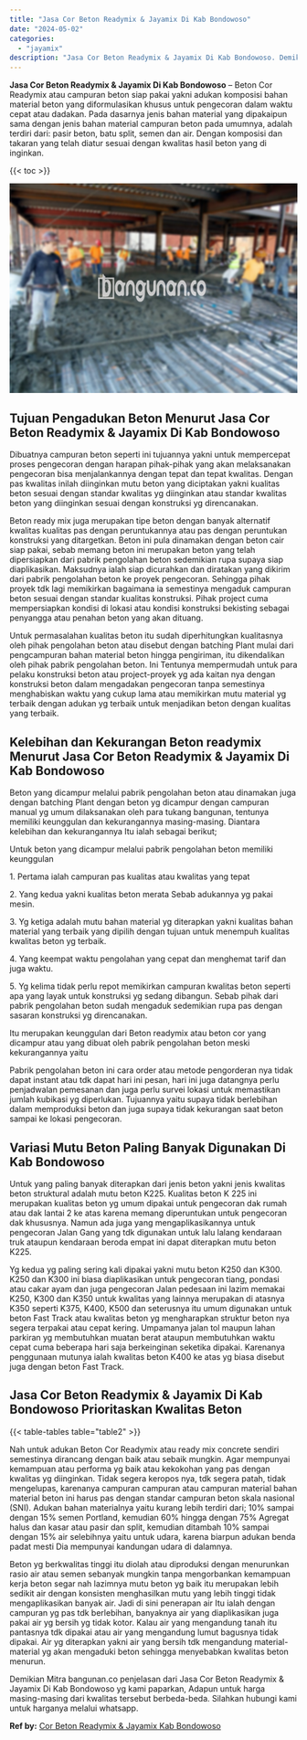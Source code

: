 ```yaml
---
title: "Jasa Cor Beton Readymix & Jayamix Di Kab Bondowoso"
date: "2024-05-02"
categories: 
  - "jayamix"
description: "Jasa Cor Beton Readymix & Jayamix Di Kab Bondowoso. Demikian Mitra bangunan.co penjelasan dari Jasa Cor Beton Readymix & Jayamix Di Kab Bondowoso yg kami pap..."
---
```


**Jasa Cor Beton Readymix & Jayamix Di Kab Bondowoso** – Beton Cor Readymix atau campuran beton siap pakai yakni adukan komposisi bahan material beton yang diformulasikan khusus untuk pengecoran dalam waktu cepat atau dadakan. Pada dasarnya jenis bahan material yang dipakaipun sama dengan jenis bahan material campuran beton pada umumnya, adalah terdiri dari: pasir beton, batu split, semen dan air. Dengan komposisi dan takaran yang telah diatur sesuai dengan kwalitas hasil beton yang di inginkan.

{{< toc >}}

![Jasa Cor Beton Readymix & Jayamix Di Kab Bondowoso](/images/jasa-cor-readymix-54.png)

## Tujuan Pengadukan Beton Menurut Jasa Cor Beton Readymix & Jayamix Di Kab Bondowoso

Dibuatnya campuran beton seperti ini tujuannya yakni untuk mempercepat proses pengecoran dengan harapan pihak-pihak yang akan melaksanakan pengecoran bisa menjalankannya dengan tepat dan tepat kwalitas. Dengan pas kwalitas inilah diinginkan mutu beton yang diciptakan yakni kualitas beton sesuai dengan standar kwalitas yg diinginkan atau standar kwalitas beton yang diinginkan sesuai dengan konstruksi yg direncanakan.

Beton ready mix juga merupakan tipe beton dengan banyak alternatif kwalitas kualitas pas dengan peruntukannya atau pas dengan peruntukan konstruksi yang ditargetkan. Beton ini pula dinamakan dengan beton cair siap pakai, sebab memang beton ini merupakan beton yang telah dipersiapkan dari pabrik pengolahan beton sedemikian rupa supaya siap diaplikasikan. Maksudnya ialah siap dicurahkan dan diratakan yang dikirim dari pabrik pengolahan beton ke proyek pengecoran. Sehingga pihak proyek tdk lagi memikirkan bagaimana ia semestinya mengaduk campuran beton sesuai dengan standar kualitas konstruksi. Pihak project cuma mempersiapkan kondisi di lokasi atau kondisi konstruksi bekisting sebagai penyangga atau penahan beton yang akan dituang.

Untuk permasalahan kualitas beton itu sudah diperhitungkan kualitasnya oleh pihak pengolahan beton atau disebut dengan batching Plant mulai dari pengcampuran bahan material beton hingga pengiriman, itu dikendalikan oleh pihak pabrik pengolahan beton. Ini Tentunya mempermudah untuk para pelaku konstruksi beton atau project-proyek yg ada kaitan nya dengan konstruksi beton dalam mengadakan pengecoran tanpa semestinya menghabiskan waktu yang cukup lama atau memikirkan mutu material yg terbaik dengan adukan yg terbaik untuk menjadikan beton dengan kualitas yang terbaik.

## Kelebihan dan Kekurangan Beton readymix Menurut Jasa Cor Beton Readymix & Jayamix Di Kab Bondowoso

Beton yang dicampur melalui pabrik pengolahan beton atau dinamakan juga dengan batching Plant dengan beton yg dicampur dengan campuran manual yg umum dilaksanakan oleh para tukang bangunan, tentunya memiliki keunggulan dan kekurangannya masing-masing. Diantara kelebihan dan kekurangannya Itu ialah sebagai berikut;

Untuk beton yang dicampur melalui pabrik pengolahan beton memiliki keunggulan

1\. Pertama ialah campuran pas kualitas atau kwalitas yang tepat

2\. Yang kedua yakni kualitas beton merata Sebab adukannya yg pakai mesin.

3\. Yg ketiga adalah mutu bahan material yg diterapkan yakni kualitas bahan material yang terbaik yang dipilih dengan tujuan untuk menempuh kualitas kwalitas beton yg terbaik.

4\. Yang keempat waktu pengolahan yang cepat dan menghemat tarif dan juga waktu.

5\. Yg kelima tidak perlu repot memikirkan campuran kwalitas beton seperti apa yang layak untuk konstruksi yg sedang dibangun. Sebab pihak dari pabrik pengolahan beton sudah mengaduk sedemikian rupa pas dengan sasaran konstruksi yg direncanakan.

Itu merupakan keunggulan dari Beton readymix atau beton cor yang dicampur atau yang dibuat oleh pabrik pengolahan beton meski kekurangannya yaitu

Pabrik pengolahan beton ini cara order atau metode pengorderan nya tidak dapat instant atau tdk dapat hari ini pesan, hari ini juga datangnya perlu penjadwalan pemesanan dan juga perlu survei lokasi untuk memastikan jumlah kubikasi yg diperlukan. Tujuannya yaitu supaya tidak berlebihan dalam memproduksi beton dan juga supaya tidak kekurangan saat beton sampai ke lokasi pengecoran.

## Variasi Mutu Beton Paling Banyak Digunakan Di Kab Bondowoso

Untuk yang paling banyak diterapkan dari jenis beton yakni jenis kwalitas beton struktural adalah mutu beton K225. Kualitas beton K 225 ini merupakan kualitas beton yg umum dipakai untuk pengecoran dak rumah atau dak lantai 2 ke atas karena memang diperuntukan untuk pengecoran dak khususnya. Namun ada juga yang mengaplikasikannya untuk pengecoran Jalan Gang yang tdk digunakan untuk lalu lalang kendaraan truk ataupun kendaraan beroda empat ini dapat diterapkan mutu beton K225.

Yg kedua yg paling sering kali dipakai yakni mutu beton K250 dan K300. K250 dan K300 ini biasa diaplikasikan untuk pengecoran tiang, pondasi atau cakar ayam dan juga pengecoran Jalan pedesaan ini lazim memakai K250, K300 dan K350 untuk kwalitas yang lainnya merupakan di atasnya K350 seperti K375, K400, K500 dan seterusnya itu umum digunakan untuk beton Fast Track atau kwalitas beton yg mengharapkan struktur beton nya segera terpakai atau cepat kering. Umpamanya jalan tol maupun lahan parkiran yg membutuhkan muatan berat ataupun membutuhkan waktu cepat cuma beberapa hari saja berkeinginan seketika dipakai. Karenanya penggunaan mutunya ialah kwalitas beton K400 ke atas yg biasa disebut juga dengan beton Fast Track.

## Jasa Cor Beton Readymix & Jayamix Di Kab Bondowoso Prioritaskan Kwalitas Beton

{{< table-tables table="table2" >}}

Nah untuk adukan Beton Cor Readymix atau ready mix concrete sendiri semestinya dirancang dengan baik atau sebaik mungkin. Agar mempunyai kemampuan atau performa yg baik atau kekokohan yang pas dengan kwalitas yg diinginkan. Tidak segera keropos nya, tdk segera patah, tidak mengelupas, karenanya campuran campuran atau campuran material bahan material beton ini harus pas dengan standar campuran beton skala nasional (SNI). Adukan bahan materialnya yaitu kurang lebih terdiri dari; 10% sampai dengan 15% semen Portland, kemudian 60% hingga dengan 75% Agregat halus dan kasar atau pasir dan split, kemudian ditambah 10% sampai dengan 15% air selebihnya yaitu untuk udara, karena biarpun adukan benda padat mesti Dia mempunyai kandungan udara di dalamnya.

Beton yg berkwalitas tinggi itu diolah atau diproduksi dengan menurunkan rasio air atau semen sebanyak mungkin tanpa mengorbankan kemampuan kerja beton segar nah lazimnya mutu beton yg baik itu merupakan lebih sedikit air dengan konsisten menghasilkan mutu yang lebih tinggi tidak mengaplikasikan banyak air. Jadi di sini penerapan air Itu ialah dengan campuran yg pas tdk berlebihan, banyaknya air yang diaplikasikan juga pakai air yg bersih yg tidak kotor. Kalau air yang mengandung tanah itu pantasnya tdk dipakai atau air yang mengandung lumut bagusnya tidak dipakai. Air yg diterapkan yakni air yang bersih tdk mengandung material-material yg akan mengaduki beton sehingga menyebabkan kwalitas beton menurun.

Demikian Mitra bangunan.co penjelasan dari Jasa Cor Beton Readymix & Jayamix Di Kab Bondowoso yg kami paparkan, Adapun untuk harga masing-masing dari kwalitas tersebut berbeda-beda. Silahkan hubungi kami untuk harganya melalui whatsapp.

**Ref by:** [Cor Beton Readymix & Jayamix Kab Bondowoso](https://id.wikipedia.org/wiki/Cor)
